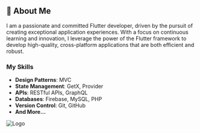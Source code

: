 ## 🚀 About Me

I am a passionate and committed Flutter developer, driven by the pursuit of creating exceptional application experiences. With a focus on continuous learning and innovation, I leverage the power of the Flutter framework to develop high-quality, cross-platform applications that are both efficient and robust.

### My Skills
- **Design Patterns**: MVC
- **State Management**: GetX, Provider
- **APIs**: RESTful APIs, GraphQL
- **Databases**: Firebase, MySQL, PHP
- **Version Control**: Git, GitHub
- **And More...**

![Logo](https://blogger.googleusercontent.com/img/b/R29vZ2xl/AVvXsEgvtFdWgOqAspaMOk_JriIZsXZu5tumCFguSrlH90B9QuNrRnaJAehpydrJ7mShDtxG1Txc_xI4VnzhPbKFMFyn3vxv4-dM_S_F34bZ82nK957xPzCMnlG5QRJTvr5rbptZ-QvIYu3nCWM6tLFhgkENN5v3n5Qlrh4M8VKnmkgTcRZWBuqwL4AMpShuVyQ/s1560/Group%20348.png)
